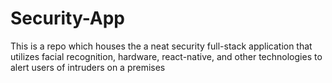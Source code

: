 # Security-App
This is a repo which houses the a neat security full-stack application that utilizes facial recognition, hardware, react-native, and other technologies to alert users of intruders on a premises
